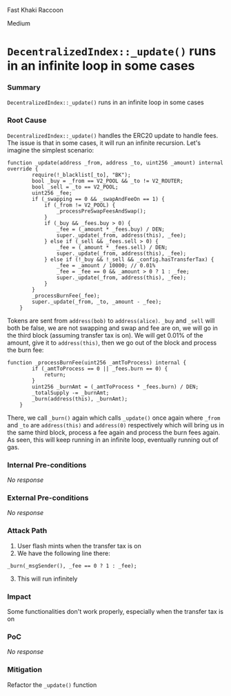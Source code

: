 Fast Khaki Raccoon

Medium

# `DecentralizedIndex::_update()` runs in an infinite loop in some cases

### Summary

`DecentralizedIndex::_update()` runs in an infinite loop in some cases

### Root Cause

`DecentralizedIndex::_update()` handles the ERC20 update to handle fees. The issue is that in some cases, it will run an infinite recursion. Let's imagine the simplest scenario:
```solidity
function _update(address _from, address _to, uint256 _amount) internal override {
        require(!_blacklist[_to], "BK");
        bool _buy = _from == V2_POOL && _to != V2_ROUTER;
        bool _sell = _to == V2_POOL;
        uint256 _fee;
        if (_swapping == 0 && _swapAndFeeOn == 1) {
            if (_from != V2_POOL) {
                _processPreSwapFeesAndSwap();
            }
            if (_buy && _fees.buy > 0) {
                _fee = (_amount * _fees.buy) / DEN;
                super._update(_from, address(this), _fee);
            } else if (_sell && _fees.sell > 0) {
                _fee = (_amount * _fees.sell) / DEN;
                super._update(_from, address(this), _fee);
            } else if (!_buy && !_sell && _config.hasTransferTax) {
                _fee = _amount / 10000; // 0.01%
                _fee = _fee == 0 && _amount > 0 ? 1 : _fee;
                super._update(_from, address(this), _fee);
            }
        }
        _processBurnFee(_fee);
        super._update(_from, _to, _amount - _fee);
    }
```
Tokens are sent from `address(bob)` to `address(alice)`. `_buy` and `_sell` will both be false, we are not swapping and swap and fee are on, we will go in the third block (assuming transfer tax is on). We will get 0.01% of the amount, give it to `address(this)`, then we go out of the block and process the burn fee:
```solidity
function _processBurnFee(uint256 _amtToProcess) internal {
        if (_amtToProcess == 0 || _fees.burn == 0) {
            return;
        }
        uint256 _burnAmt = (_amtToProcess * _fees.burn) / DEN;
        _totalSupply -= _burnAmt;
        _burn(address(this), _burnAmt);
    }
```
There, we call `_burn()` again which calls `_update()` once again where `_from` and `_to` are `address(this)` and `address(0)` respectively which will bring us in the same third block, process a fee again and process the burn fees again. As seen, this will keep running in an infinite loop, eventually running out of gas.
### Internal Pre-conditions

_No response_

### External Pre-conditions

_No response_

### Attack Path

1. User flash mints when the transfer tax is on
2. We have the following line there:
```solidity
_burn(_msgSender(), _fee == 0 ? 1 : _fee);
```
3. This will run infinitely
### Impact

Some functionalities don't work properly, especially when the transfer tax is on
### PoC

_No response_

### Mitigation

Refactor the `_update()` function